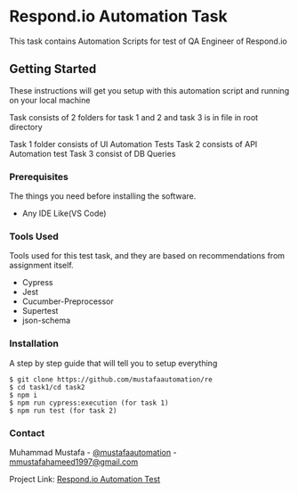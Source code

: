 # Respond.io Automation Task

This task contains Automation Scripts for test of QA Engineer of Respond.io
## Getting Started

These instructions will get you setup with this automation script and running on your local machine

Task consists of 2 folders for task 1 and 2 and task 3 is in file in root directory

Task 1 folder consists of UI Automation Tests
Task 2 consists of API Automation test
Task 3 consist of DB Queries
### Prerequisites

The things you need before installing the software.

* Any IDE Like(VS Code)

### Tools Used

Tools used for this test task, and they are based on recommendations from assignment itself. 

* Cypress
* Jest
* Cucumber-Preprocessor
* Supertest
* json-schema

### Installation

A step by step guide that will tell you to setup everything

```
$ git clone https://github.com/mustafaautomation/re
$ cd task1/cd task2
$ npm i 
$ npm run cypress:execution (for task 1)
$ npm run test (for task 2)
```


<!-- CONTACT -->
### Contact

Muhammad Mustafa - [@mustafaautomation](https://github.com/mustafaautomation) - mmustafahameed1997@gmail.com

Project Link: [Respond.io Automation Test](https://github.com/mustafaautomation/respondioTechTask)
